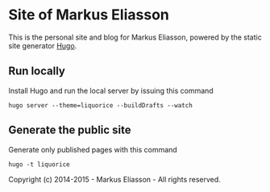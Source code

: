 # Site of Markus Eliasson

This is the personal site and blog for Markus Eliasson, powered by the static site generator [Hugo](http://hugo.spf13.com).


## Run locally

Install Hugo and run the local server by issuing this command

    hugo server --theme=liquorice --buildDrafts --watch


## Generate the public site

Generate only published pages with this command

    hugo -t liquorice


Copyright (c) 2014-2015 - Markus Eliasson - All rights reserved.
